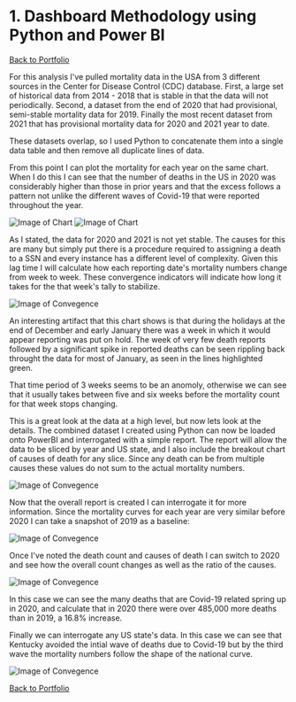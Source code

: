 # 1. Dashboard Methodology using Python and Power BI

[Back to Portfolio](https://michaeljmerritt.github.io/Portfolio/)

For this analysis I've pulled mortality data in the USA from 3 different sources in the Center for Disease Control (CDC) database. First, a large set of historical data from 2014 - 2018 that is stable in that the data will not periodically. Second, a dataset from the end of 2020 that had provisional, semi-stable mortality data for 2019. Finally the most recent dataset from 2021 that has provisional mortality data for 2020 and 2021 year to date.

These datasets overlap, so I used Python to concatenate them into a single data table and then remove all duplicate lines of data.

From this point I can plot the mortality for each year on the same chart. When I do this I can see that the number of deaths in the US in 2020 was considerably higher than those in prior years and that the excess follows a pattern not unlike the different waves of Covid-19 that were reported throughout the year.  

![Image of Chart](https://michaeljmerritt.github.io/Portfolio/Images/mortalityhistoryi.jpg)
![Image of Chart](https://michaeljmerritt.github.io/Dashboard-Methodology/Cases00.jpg)

As I stated, the data for 2020 and 2021 is not yet stable.  The causes for this are many but simply put there is a procedure required to assigning a death to a SSN and every instance has a different level of complexity. Given this lag time I will calculate how each reporting date's mortality numbers change from week to week. These convergence indicators will indicate how long it takes for the that week's tally to stabilize.  

![Image of Convegence](https://michaeljmerritt.github.io/Portfolio/Images/convergeh.jpg)

An interesting artifact that this chart shows is that during the holidays at the end of December and early January there was a week in which it would appear reporting was put on hold.  The week of very few death reports followed by a significant spike in reported deaths can be seen rippling back throught the data for most of January, as seen in the lines highlighted green.  

That time period of 3 weeks seems to be an anomoly, otherwise we can see that it usually takes between five and six weeks before the mortality count for that week stops changing.

This is a great look at the data at a high level, but now lets look at the details.  The combined dataset I created using Python can now be loaded onto PowerBI and interrogated with a simple report.  The report will allow the data to be sliced by year and US state, and I also include the breakout chart of causes of death for any slice.  Since any death can be from multiple causes these values do not sum to the actual mortality numbers.

![Image of Convegence](https://michaeljmerritt.github.io/Portfolio/Images/PBIRprtTot.jpg)

Now that the overall report is created I can interrogate it for more information.  Since the mortality curves for each year are very similar before 2020 I can take a snapshot of 2019 as a baseline:

![Image of Convegence](https://michaeljmerritt.github.io/Portfolio/Images/PBIRprt2019.jpg)

Once I've noted the death count and causes of death I can switch to 2020 and see how the overall count changes as well as the ratio of the causes.  

![Image of Convegence](https://michaeljmerritt.github.io/Portfolio/Images/PBIRprt2020.jpg)

In this case we can see the many deaths that are Covid-19 related spring up in 2020, and calculate that in 2020 there were over 485,000 more deaths than in 2019, a 16.8% increase.

Finally we can interrogate any US state's data.  In this case we can see that Kentucky avoided the intial wave of deaths due to Covid-19 but by the third wave the mortality numbers follow the shape of the national curve.

![Image of Convegence](https://michaeljmerritt.github.io/Portfolio/Images/PBIRprt2020KY.jpg)

[Back to Portfolio](https://michaeljmerritt.github.io/Portfolio/)
